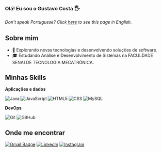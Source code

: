 ### Olá! Eu sou o Gustavo Costa 🖐️

<h6> Don't speak Portuguese? Click<a href="https://github.com/gustacoosta/gustacoosta/blob/main/README-en.md"> here</a> to see this page in English. </h6>

## Sobre mim

- 🤔 Explorando novas tecnologias e desenvolvendo soluções de software.
- 🎓 Estudando Análise e Desenvolvimento de Sistemas na FACULDADE SENAI DE TECNOLOGIA MECATRÔNICA.

## Minhas Skills

**Aplicações e dados**

![Java](https://img.shields.io/badge/-Java-333333?style=flat&logo=Java&logoColor=007396)
![JavaScript](https://img.shields.io/badge/-JavaScript-333333?style=flat&logo=javascript)
![HTML5](https://img.shields.io/badge/-HTML5-333333?style=flat&logo=HTML5)
![CSS](https://img.shields.io/badge/-CSS-333333?style=flat&logo=CSS3&logoColor=1572B6)
![MySQL](https://img.shields.io/badge/-MySQL-333333?style=flat&logo=mysql)

**DevOps**

![Git](https://img.shields.io/badge/-Git-333333?style=flat&logo=git)
![GitHub](https://img.shields.io/badge/-GitHub-333333?style=flat&logo=github)

## Onde me encontrar

[![Gmail Badge](https://img.shields.io/badge/-devcostaagustavo@gmail.com-006bed?style=flat-square&logo=Gmail&logoColor=white&link=mailto:devcostaagustavo@gmail.com)](mailto:devcostaagustavo@gmail.com)
[![LinkedIn](https://img.shields.io/badge/LinkedIn-0077B5?style=for-the-badge&logo=linkedin&logoColor=white)](https://www.linkedin.com/in/gustacoosta/)
[![Instagram](https://img.shields.io/badge/Instagram-E4405F?style=for-the-badge&logo=instagram&logoColor=white)](https://www.instagram.com/gustacoosta_/)

